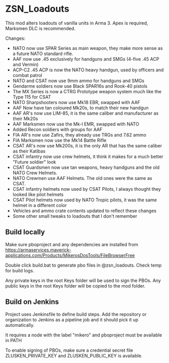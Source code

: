 # ZSN_Loadouts

This mod alters loadouts of vanilla units in Arma 3.
Apex is required, Marksmen DLC is recommended.

Changes:

- NATO now use SPAR Series as main weapon, they make more sense as a future NATO standard rifle.
- AAF now use .45 exclusively for handguns and SMGs (4-five .45 ACP and Vermin)
- ACP-C2 .45 ACP is now the NATO heavy handgun, used by officers and combat patrol
- NATO and CSAT now use 9mm ammo for handguns and SMGs
- Gendarme soldiers now use Black SPAR16s and Rook-40 pistols
- The MX Series is now a CTRG Prototype weapon system much like the Type 115 for CSAT
- NATO Sharpshooters now use Mk18 EBR, swapped with AAF
- AAF Now have tan coloured Mk20s, to match their new handgun
- AAF AR's now use LIM-85, it is the same caliber and manufacturer as their Mk20s
- AAF Marksmen now use the Mk-I EMR, swapped with NATO
- Added Recon soldiers with groups for AAF
- FIA AR's now use Zafirs, they already use TRGs and 7.62 ammo
- FIA Marksmen now use the Mk14 Battle Rifle
- CSAT AR's now use Mk200s, it is the only AR that has the same caliber as their Katibas
- CSAT infantry now use crew helmets, it think it makes for a much better "Future soldier" look
- CSAT Guardsmen now use tan weapons, heavy handguns and the old NATO Crew Helmets. 
- NATO Crewmen use AAF Helmets. The old ones were the same as CSAT.
- CSAT infantry helmets now used by CSAT Pilots, I always thought they looked like pilot helmets
- CSAT Pilot helmets now used by NATO Tropic pilots, it was the same helmet in a different color
- Vehicles and ammo crate contents updated to reflect these changes
- Some other small tweaks to loadouts that I don't remember

## Build locally

Make sure pboproject and any dependencies are installed from https://armaservices.maverick-applications.com/Products/MikerosDosTools/FileBrowserFree

Double click build.bat to generate pbo files in @zsn_loadouts.
Check temp for build logs.

Any private keys in the root Keys folder will be used to sign the PBOs.
Any public keys in the root Keys folder will be copied to the mod folder.

## Build on Jenkins

Project uses Jenkinsfile to define build steps.
Add the repository or organization to Jenkins as a pipeline job and it should pick it up automatically.

It requires a node with the label "mikero" and pboproject must be available in PATH

To enable signing of PBOs, make sure a credential secret file ZLUSKEN_PRIVATE_KEY and ZLUSKEN_PUBLIC_KEY is available.
